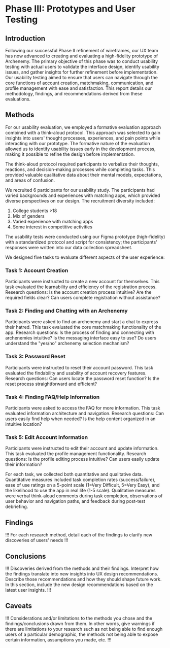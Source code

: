# Phase III: Prototypes and User Testing

## Introduction

Following our successful Phase II refinement of wireframes, our UX team has now advanced to creating and evaluating a high-fidelity prototype of Archenemy. The primary objective of this phase was to conduct usability testing with actual users to validate the interface design, identify usability issues, and gather insights for further refinement before implementation. Our usability testing aimed to ensure that users can navigate through the core functions of account creation, matchmaking, communication, and profile management with ease and satisfaction. This report details our methodology, findings, and recommendations derived from these evaluations.

## Methods

For our usability evaluation, we employed a formative evaluation approach combined with a think-aloud protocol. This approach was selected to gain insights into users' thought processes, experiences, and pain points while interacting with our prototype. The formative nature of the evaluation allowed us to identify usability issues early in the development process, making it possible to refine the design before implementation.

The think-aloud protocol required participants to verbalize their thoughts, reactions, and decision-making processes while completing tasks. This provided valuable qualitative data about their mental models, expectations, and areas of confusion.

We recruited 6 participants for our usability study. The participants had varied backgrounds and experiences with matching apps, which provided diverse perspectives on our design. The recruitment diversity included:

1. College students >18
2. Mix of genders
3. Varied experience with matching apps
4. Some interest in competitive activities

The usability tests were conducted using our Figma prototype (high-fidelity) with a standardized protocol and script for consistency; the participants' responses were written into our data collection spreadsheet.

We designed five tasks to evaluate different aspects of the user experience:

### Task 1: Account Creation

Participants were instructed to create a new account for themselves.
This task evaluated the learnability and efficiency of the registration process.
Research questions: Is the account creation process intuitive? Are the required fields clear? Can users complete registration without assistance?

### Task 2: Finding and Chatting with an Archenemy

Participants were asked to find an archenemy and start a chat to express their hatred.
This task evaluated the core matchmaking functionality of the app.
Research questions: Is the process of finding and connecting with archenemies intuitive? Is the messaging interface easy to use? Do users understand the "yes/no" archenemy selection mechanism?

### Task 3: Password Reset

Participants were instructed to reset their account password.
This task evaluated the findability and usability of account recovery features.
Research questions: Can users locate the password reset function? Is the reset process straightforward and efficient?

### Task 4: Finding FAQ/Help Information

Participants were asked to access the FAQ for more information.
This task evaluated information architecture and navigation.
Research questions: Can users easily find help when needed? Is the help content organized in an intuitive location?

### Task 5: Edit Account Information

Participants were instructed to edit their account and update information.
This task evaluated the profile management functionality.
Research questions: Is the profile editing process intuitive? Can users easily update their information?

For each task, we collected both quantitative and qualitative data. Quantitative measures included task completion rates (success/failure), ease of use ratings on a 5-point scale (1=Very Difficult, 5=Very Easy), and the likelihood to use the app in real life (1-5 scale). Qualitative measures were verbal think-aloud comments during task completion, observations of user behavior and navigation paths, and feedback during post-test debriefing.

## Findings

!!! For each research method, detail each of the findings to clarify new discoveries of users' needs !!!

## Conclusions

!!! Discoveries derived from the methods and their findings. Interpret how the findings translate into new insights into UX design recommendations. Describe those recommendations and how they should shape future work. In this section, include the new design recommendations based on the latest user insights. !!!

## Caveats

!!! Considerations and/or limitations to the methods you chose and the findings/conclusions drawn from them. In other words, give warnings if there are limitations to your research such as not being able to find enough users of a particular demographic, the methods not being able to expose certain information, assumptions you made, etc. !!!
